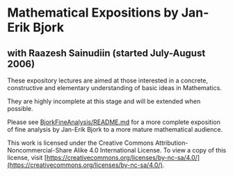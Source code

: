 Mathematical Expositions by Jan-Erik Bjork 
=================================================================
## with Raazesh Sainudiin (started July-August 2006)

These expository lectures are aimed at those interested in a concrete, constructive and elementary understanding of basic ideas in Mathematics.

They are highly incomplete at this stage and will be extended when possible.

Please see [BjorkFineAnalysis/README.md](BjorkFineAnalysis/README.md) for a more complete exposition of fine analysis by Jan-Erik Bjork to a more mature mathematical audience.


This work is licensed under the Creative Commons Attribution-Noncommercial-Share Alike 4.0
International License. To view a copy of this license, visit
[https://creativecommons.org/licenses/by-nc-sa/4.0/](https://creativecommons.org/licenses/by-nc-sa/4.0/).
